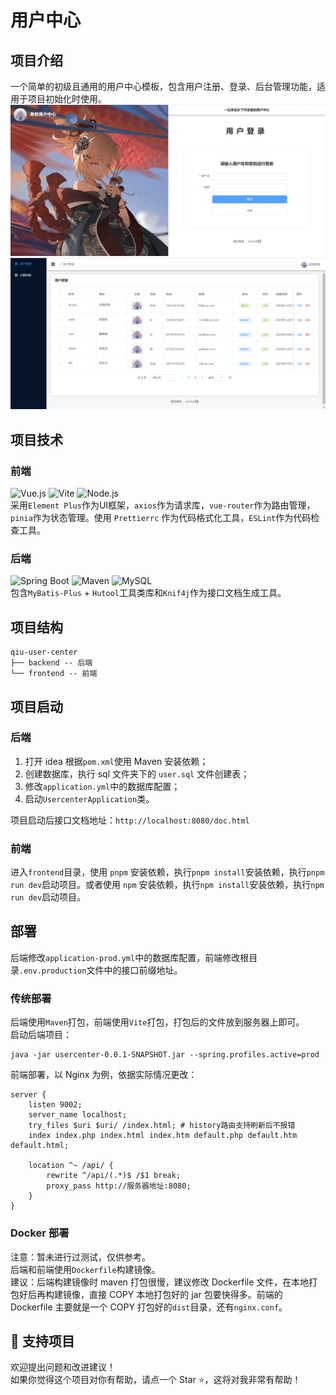 # 用户中心

## 项目介绍
一个简单的初级且通用的用户中心模板，包含用户注册、登录、后台管理功能，适用于项目初始化时使用。
![](https://github.com/QiuHaimengjing/ImageStorage/blob/main/repositories/qiu-user-center/qiuusercenter01.png)
![](https://github.com/QiuHaimengjing/ImageStorage/blob/main/repositories/qiu-user-center/qiuusercenter02.png)

## 项目技术
### 前端
![Vue.js](https://img.shields.io/badge/Vue.js-3.3.10-4FC08D?logo=vue.js&logoColor=white)
![Vite](https://img.shields.io/badge/Vite-4.5.1-646CFF?logo=vite&logoColor=white)
![Node.js](https://img.shields.io/badge/Node.js-%3E%3D18-339933?logo=nodedotjs&logoColor=white)  
采用`Element Plus`作为UI框架，`axios`作为请求库，`vue-router`作为路由管理，`pinia`作为状态管理。使用 `Prettierrc` 作为代码格式化工具，`ESLint`作为代码检查工具。

### 后端
![Spring Boot](https://img.shields.io/badge/Spring%20Boot-2.6.13-green?logo=springboot&logoColor=white)
![Maven](https://img.shields.io/badge/Maven-3.9.9-C71A36?logo=apachemaven&logoColor=white)
![MySQL](https://img.shields.io/badge/MySQL-8.0-blue?logo=mysql)  
包含`MyBatis-Plus` + `Hutool`工具类库和`Knif4j`作为接口文档生成工具。

## 项目结构
```shell
qiu-user-center
├── backend -- 后端
└── frontend -- 前端
```

## 项目启动
### 后端
1. 打开 idea 根据`pom.xml`使用 Maven 安装依赖；
2. 创建数据库，执行 sql 文件夹下的 `user.sql` 文件创建表；
3. 修改`application.yml`中的数据库配置；
4. 启动`UsercenterApplication`类。

项目启动后接口文档地址：`http://localhost:8080/doc.html`

### 前端
进入`frontend`目录，使用 `pnpm` 安装依赖，执行`pnpm install`安装依赖，执行`pnpm run dev`启动项目。或者使用 `npm` 安装依赖，执行`npm install`安装依赖，执行`npm run dev`启动项目。

## 部署
后端修改`application-prod.yml`中的数据库配置，前端修改根目录`.env.production`文件中的接口前缀地址。
### 传统部署
后端使用`Maven`打包，前端使用`Vite`打包，打包后的文件放到服务器上即可。  
启动后端项目：
```shell
java -jar usercenter-0.0.1-SNAPSHOT.jar --spring.profiles.active=prod
```
前端部署，以 Nginx 为例，依据实际情况更改：
```nginx
server {
    listen 9002;
    server_name localhost;
    try_files $uri $uri/ /index.html; # history路由支持刷新后不报错
    index index.php index.html index.htm default.php default.htm default.html;

    location ^~ /api/ {
        rewrite ^/api/(.*)$ /$1 break;
        proxy_pass http://服务器地址:8080;
    }
}
```
### Docker 部署
注意：暂未进行过测试，仅供参考。  
后端和前端使用`Dockerfile`构建镜像。  
建议：后端构建镜像时 maven 打包很慢，建议修改 Dockerfile 文件，在本地打包好后再构建镜像，直接 COPY 本地打包好的 jar 包要快得多。前端的 Dockerfile 主要就是一个 COPY 打包好的`dist`目录，还有`nginx.conf`。

## 🌟 支持项目
欢迎提出问题和改进建议！  
如果你觉得这个项目对你有帮助，请点一个 Star ⭐️，这将对我非常有帮助！